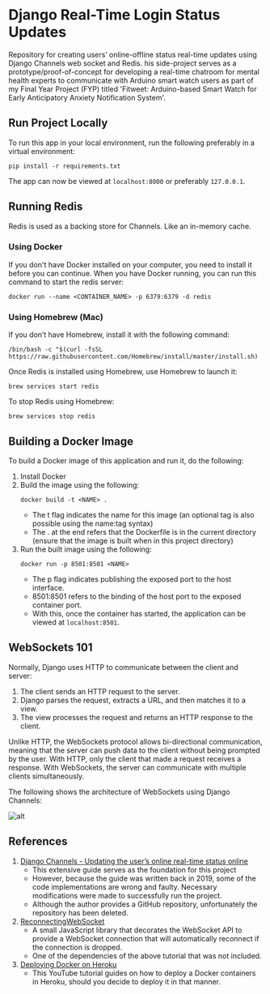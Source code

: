 # Django Real-Time Login Status Updates

Repository for creating users’ online-offline status real-time updates using Django Channels web socket and Redis. his side-project serves as a prototype/proof-of-concept for developing a real-time chatroom for mental health experts to communicate with Arduino smart watch users as part of my Final Year Project (FYP) titled 'Fitweet: Arduino-based Smart Watch for Early Anticipatory Anxiety Notification System'.

## Run Project Locally

To run this app in your local environment, run the following preferably in a virtual environment:

```
pip install -r requirements.txt
```

The app can now be viewed at `localhost:8000` or preferably `127.0.0.1`.

## Running Redis

Redis is used as a backing store for Channels. Like an in-memory cache. 

### Using Docker

If you don't have Docker installed on your computer, you need to install it before you can continue. When you have Docker running, you can run this command to start the redis server:

`docker run --name <CONTAINER_NAME> -p 6379:6379 -d redis`

### Using Homebrew (Mac)

If you don’t have Homebrew, install it with the following command:

`/bin/bash -c "$(curl -fsSL https://raw.githubusercontent.com/Homebrew/install/master/install.sh)`

Once Redis is installed using Homebrew, use Homebrew to launch it:

`brew services start redis`

To stop Redis using Homebrew:

`brew services stop redis`

## Building a Docker Image

To build a Docker image of this application and run it, do the following:

1. Install Docker
2. Build the image using the following:
   ```
   docker build -t <NAME> .
   ```
   - The t flag indicates the name for this image (an optional tag is also possible using the name:tag syntax)
   - The . at the end refers that the Dockerfile is in the current directory (ensure that the image is built when in this project directory)
3. Run the built image using the following:
   ```
   docker run -p 8501:8501 <NAME>
   ```
   - The p flag indicates publishing the exposed port to the host interface.
   - 8501:8501 refers to the binding of the host port to the exposed container port.
   - With this, once the container has started, the application can be viewed at `localhost:8501`.

## WebSockets 101

Normally, Django uses HTTP to communicate between the client and server:

1. The client sends an HTTP request to the server.
2. Django parses the request, extracts a URL, and then matches it to a view.
3. The view processes the request and returns an HTTP response to the client.

Unlike HTTP, the WebSockets protocol allows bi-directional communication, meaning that the server can push data to the client without being prompted by the user. With HTTP, only the client that made a request receives a response. With WebSockets, the server can communicate with multiple clients simultaneously. 

The following shows the architecture of WebSockets using Django Channels:

![alt](https://heroku-www-files.s3.amazonaws.com/django-channels/django-wsgi.png)

## References

1. [Django Channels - Updating the user’s online real-time status online](https://itzone.com.vn/en/article/django-channels-for-example-updating-the-users-online-real-time-status-online/)
    - This extensive guide serves as the foundation for this project
    - However, because the guide was written back in 2019, some of the code implementations are wrong and faulty. Necessary modifications were made to successfully run the project.
    - Although the author provides a GitHub repository, unfortunately the repository has been deleted.
2. [ReconnectingWebSocket](https://github.com/joewalnes/reconnecting-websocket)
   - A small JavaScript library that decorates the WebSocket API to provide a WebSocket connection that will automatically reconnect if the connection is dropped.
   - One of the dependencies of the above tutorial that was not included.
3. [Deploying Docker on Heroku](https://www.youtube.com/watch?v=tTwGdUTR5h8)
    - This YouTube tutorial guides on how to deploy a Docker containers in Heroku, should you decide to deploy it in that manner.